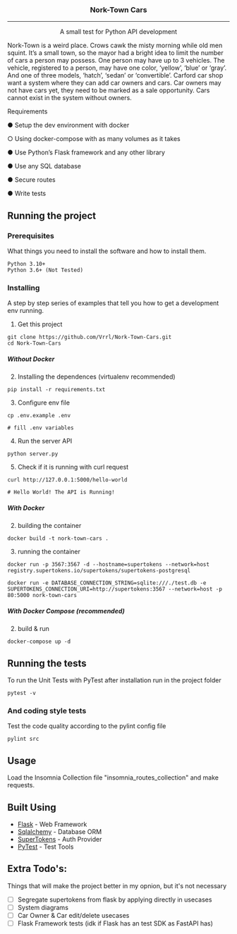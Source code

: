 
<h3 align="center">Nork-Town Cars</h3>

---

<p align="center"> A small test for Python API development
</p>
<p>
Nork-Town is a weird place. Crows cawk the misty morning while old men squint. It’s a small town, so the mayor had a bright idea to limit the number of cars a person may possess. One person may have up to 3 vehicles. The vehicle, registered to a person, may have one color, ‘yellow’, ‘blue’ or ‘gray’. And one of three models, ‘hatch’, ‘sedan’ or ‘convertible’. Carford car shop want a system where they can add car owners and cars. Car owners may not have cars yet, they need to be marked as a sale opportunity. Cars cannot exist in the system without owners.

Requirements

● Setup the dev environment with docker

○ Using docker-compose with as many volumes as it takes

● Use Python’s Flask framework and any other library

● Use any SQL database

● Secure routes

● Write tests
</p>


##  Running the project

### Prerequisites

What things you need to install the software and how to install them.

```
Python 3.10+
Python 3.6+ (Not Tested)
```

### Installing

A step by step series of examples that tell you how to get a development env running.


1. Get this project

```
git clone https://github.com/Vrrl/Nork-Town-Cars.git
cd Nork-Town-Cars
```
##### Without Docker

2. Installing the dependences (virtualenv recommended)

```
pip install -r requirements.txt
```
3. Configure env file

```
cp .env.example .env

# fill .env variables
```

4. Run the server API

```
python server.py
```

5. Check if it is running with curl request

```
curl http://127.0.0.1:5000/hello-world

# Hello World! The API is Running!
```
##### With Docker

2. building the container

```
docker build -t nork-town-cars .
```

3. running the container

```
docker run -p 3567:3567 -d --hostname=supertokens --network=host registry.supertokens.io/supertokens/supertokens-postgresql

docker run -e DATABASE_CONNECTION_STRING=sqlite:///./test.db -e SUPERTOKENS_CONNECTION_URI=http://supertokens:3567 --network=host -p 80:5000 nork-town-cars
```

##### With Docker Compose (recommended)

2. build & run

```
docker-compose up -d
```

## Running the tests

To run the Unit Tests with PyTest after installation run in the project folder

```
pytest -v
```


### And coding style tests

Test the code quality according to the pylint config file

```
pylint src
```

## Usage

Load the Insomnia Collection file "insomnia_routes_collection" and make requests.

## Built Using 

- [Flask](https://flask.palletsprojects.com/) - Web Framework
- [Sqlalchemy](https://www.sqlalchemy.org/) - Database ORM
- [SuperTokens](https://supertokens.com/) - Auth Provider
- [PyTest](https://pytest.org/) - Test Tools

## Extra Todo's:
Things that will make the project better in my opnion, but it's not necessary

- [ ] Segregate supertokens from flask by applying directly in usecases 
- [ ] System diagrams
- [ ] Car Owner & Car edit/delete usecases
- [ ] Flask Framework tests (idk if Flask has an test SDK as FastAPI has)
